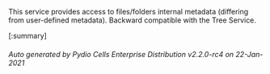






This service provides access to files/folders internal metadata (differing from user-defined metadata). Backward compatible with the Tree Service.

[:summary]

###### Auto generated by Pydio Cells Enterprise Distribution v2.2.0-rc4 on 22-Jan-2021
